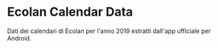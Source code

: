 # Ecolan Calendar Data

Dati dei calendari di Ecolan per l'anno 2019 estratti dall'app ufficiale per Android.
